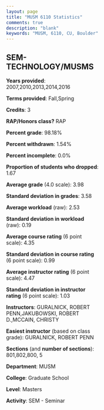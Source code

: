 ```yaml
---
layout: page
title: "MUSM 6110 Statistics"
comments: true
description: "blank"
keywords: "MUSM, 6110, CU, Boulder"
--- 
```

<head>
<script src="https://ajax.googleapis.com/ajax/libs/jquery/2.1.3/jquery.min.js"></script>
<script src="https://dl.dropboxusercontent.com/s/pc42nxpaw1ea4o9/highcharts.js?dl=0"></script>
<!-- <script src="../assets/js/highcharts.js"></script> -->
<style type="text/css">@font-face {
	font-family: "Bebas Neue";
	src: url(https://www.filehosting.org/file/details/544349/BebasNeue%20Regular.otf) format("opentype");
	}
	h1.Bebas { 
		font-family: "Bebas Neue", Verdana, Tahoma;
	}
</style>
</head>
<body>
	<div id="container" style="float: right; width: 45%; height: 88%; margin-left: 2.5%; margin-right: 2.5%;"></div>
	<script language="JavaScript">
		$(document).ready(function() {
		var chart = {type: 'column'};
		var title = {text: 'Grade Distribution'};
		var xAxis = {categories: ['A','B','C','D','F'],crosshair: true};
		var yAxis = {min: 0,title: {text: 'Percentage'}};
		var tooltip = {headerFormat: '<center><b><span style="font-size:20px">{point.key}</span></b></center>',
		               pointFormat: '<td style="padding:0"><b>{point.y:.1f}%</b></td>',
		               footerFormat: '</table>',shared: true,useHTML: true};
		var plotOptions = {column: {pointPadding: 0.0,borderWidth: 0}};  
		var credits = {enabled: false};var series= [{name: 'Percent',data: [100.0,0.0,0.0,0.0,0.0,]}];
		var json = {};
		json.chart = chart;
		json.title = title;
		json.tooltip = tooltip;
		json.xAxis = xAxis;
		json.yAxis = yAxis;  
		json.series = series;
		json.plotOptions = plotOptions;  
		json.credits = credits;
		$('#container').highcharts(json);
	});
	</script>
</body>
			   
## SEM-TECHNOLOGY/MUSMS

**Years provided**: 2007,2010,2013,2014,2016

**Terms provided**: Fall,Spring

**Credits**: 3

**RAP/Honors class?** RAP

**Percent grade**: 98.18%

**Percent withdrawn**: 1.54%

**Percent incomplete**: 0.0%

**Proportion of students who dropped**: 1.67

**Average grade** (4.0 scale): 3.98

**Standard deviation in grades**: 3.58

**Average workload** (raw): 2.53

**Standard deviation in workload** (raw): 0.19

**Average course rating** (6 point scale): 4.35

**Standard deviation in course rating** (6 point scale): 0.99

**Average instructor rating** (6 point scale): 4.47

**Standard deviation in instructor rating** (6 point scale): 1.03

**Instructors**: GURALNICK, ROBERT PENN,JAKUBOWSKI, ROBERT D.,MCCAIN, CHRISTY

**Easiest instructor** (based on class grade): GURALNICK, ROBERT PENN

**Sections** (and **number of sections**): 801,802,800, 5

**Department**: MUSM

**College**: Graduate School

**Level**: Masters

**Activity**: SEM - Seminar